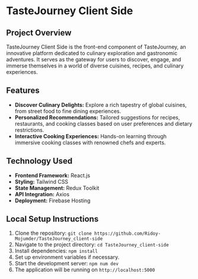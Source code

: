 # TasteJourney Client Side

## Project Overview
TasteJourney Client Side is the front-end component of TasteJourney, an innovative platform dedicated to culinary exploration and gastronomic adventures. It serves as the gateway for users to discover, engage, and immerse themselves in a world of diverse cuisines, recipes, and culinary experiences.

## Features
- **Discover Culinary Delights:** Explore a rich tapestry of global cuisines, from street food to fine dining experiences.
- **Personalized Recommendations:** Tailored suggestions for recipes, restaurants, and cooking classes based on user preferences and dietary restrictions.
- **Interactive Cooking Experiences:** Hands-on learning through immersive cooking classes with renowned chefs and experts.

## Technology Used
- **Frontend Framework:** React.js
- **Styling:** Tailwind CSS
- **State Management:** Redux Toolkit
- **API Integration:** Axios
- **Deployment:** Firebase Hosting

## Local Setup Instructions
1. Clone the repository: `git clone https://github.com/Ridoy-Mojumder/TasteJourney_client-side`
2. Navigate to the project directory: `cd TasteJourney_client-side`
3. Install dependencies: `npm install`
4. Set up environment variables if necessary.
5. Start the development server: `npm num dev`
6. The application will be running on `http://localhost:5000`

